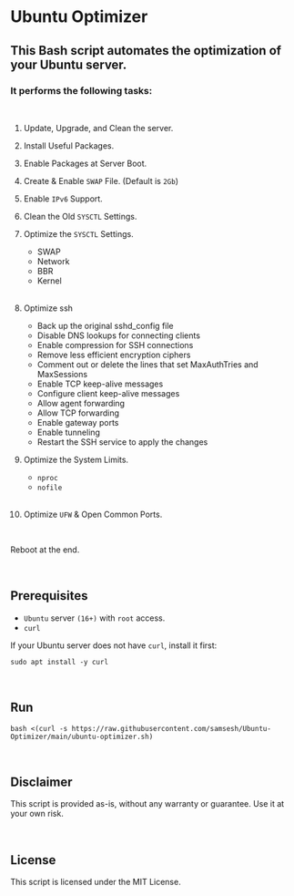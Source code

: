 # Ubuntu Optimizer

## This Bash script automates the optimization of your Ubuntu server.
### It performs the following tasks:

<br>

1. Update, Upgrade, and Clean the server.

2. Install Useful Packages.

3. Enable Packages at Server Boot.

4. Create & Enable `SWAP` File. (Default is `2Gb`)

5. Enable `IPv6` Support.

6. Clean the Old `SYSCTL` Settings.

7. Optimize the `SYSCTL` Settings.
    - SWAP
    - Network
    - BBR
    - Kernel

    <br>
8. Optimize ssh
    - Back up the original sshd_config file
    - Disable DNS lookups for connecting clients
    - Enable compression for SSH connections
    - Remove less efficient encryption ciphers
    - Comment out or delete the lines that set MaxAuthTries and MaxSessions
    - Enable TCP keep-alive messages
    - Configure client keep-alive messages
    - Allow agent forwarding
    - Allow TCP forwarding
    - Enable gateway ports
    - Enable tunneling
    - Restart the SSH service to apply the changes
9. Optimize the System Limits.
    - `nproc`
    - `nofile`
    
    <br>
10. Optimize `UFW` & Open Common Ports.

<br>

Reboot at the end.

<br>

## Prerequisites
- `Ubuntu` server `(16+)` with `root` access.
- `curl`

If your Ubuntu server does not have `curl`, install it first:

```
sudo apt install -y curl
```

<br>

## Run

```
bash <(curl -s https://raw.githubusercontent.com/samsesh/Ubuntu-Optimizer/main/ubuntu-optimizer.sh)
```

<br>

## Disclaimer
This script is provided as-is, without any warranty or guarantee. Use it at your own risk.

<br>

## License
This script is licensed under the MIT License.
